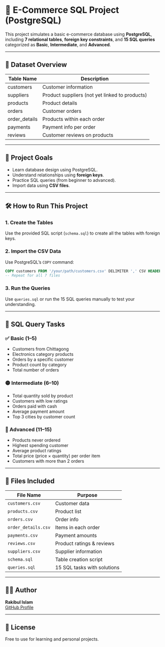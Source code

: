 
# 🛒 E-Commerce SQL Project (PostgreSQL)

This project simulates a basic e-commerce database using **PostgreSQL**, including **7 relational tables**, **foreign key constraints**, and **15 SQL queries** categorized as **Basic**, **Intermediate**, and **Advanced**.

---

## 📂 Dataset Overview

| Table Name       | Description                                  |
|------------------|----------------------------------------------|
| customers        | Customer information                         |
| suppliers        | Product suppliers (not yet linked to products) |
| products         | Product details                              |
| orders           | Customer orders                              |
| order_details    | Products within each order                   |
| payments         | Payment info per order                       |
| reviews          | Customer reviews on products                 |

---

## 📌 Project Goals

- Learn database design using PostgreSQL.
- Understand relationships using **foreign keys**.
- Practice SQL queries (from beginner to advanced).
- Import data using **CSV files**.

---

## 🛠️ How to Run This Project

### 1. Create the Tables

Use the provided SQL script (`schema.sql`) to create all the tables with foreign keys.

### 2. Import the CSV Data

Use PostgreSQL’s `COPY` command:

```sql
COPY customers FROM '/your/path/customers.csv' DELIMITER ',' CSV HEADER;
-- Repeat for all 7 files
```

### 3. Run the Queries

Use `queries.sql` or run the 15 SQL queries manually to test your understanding.

---

## 🧪 SQL Query Tasks

### ✅ Basic (1–5)
- Customers from Chittagong
- Electronics category products
- Orders by a specific customer
- Product count by category
- Total number of orders

### 🟡 Intermediate (6–10)
- Total quantity sold by product
- Customers with low ratings
- Orders paid with cash
- Average payment amount
- Top 3 cities by customer count

### 🔴 Advanced (11–15)
- Products never ordered
- Highest spending customer
- Average product ratings
- Total price (price × quantity) per order item
- Customers with more than 2 orders

---

## 🔗 Files Included

| File Name          | Purpose                  |
|--------------------|--------------------------|
| `customers.csv`    | Customer data            |
| `products.csv`     | Product list             |
| `orders.csv`       | Order info               |
| `order_details.csv`| Items in each order      |
| `payments.csv`     | Payment amounts          |
| `reviews.csv`      | Product ratings & reviews|
| `suppliers.csv`    | Supplier information     |
| `schema.sql`       | Table creation script    |
| `queries.sql`      | 15 SQL tasks with solutions |

---

## 👨‍💻 Author

**Rakibul Islam**  
[GitHub Profile](https://github.com/rir-rakib)

---

## 📜 License

Free to use for learning and personal projects.
